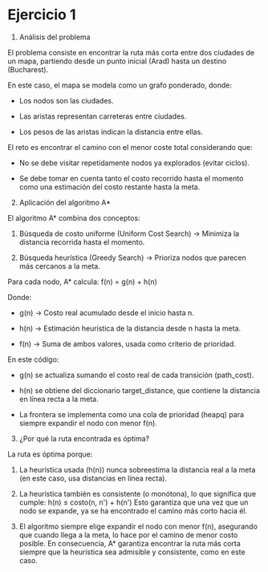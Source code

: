 # Ejercicio 1
1. Análisis del problema

El problema consiste en encontrar la ruta más corta entre dos ciudades de un mapa, partiendo desde un punto inicial (Arad) hasta un destino (Bucharest).

En este caso, el mapa se modela como un grafo ponderado, donde:

* Los nodos son las ciudades.

* Las aristas representan carreteras entre ciudades.

* Los pesos de las aristas indican la distancia entre ellas.

El reto es encontrar el camino con el menor coste total considerando que:

* No se debe visitar repetidamente nodos ya explorados (evitar ciclos).

* Se debe tomar en cuenta tanto el costo recorrido hasta el momento como una estimación del costo restante hasta la meta.

2. Aplicación del algoritmo A*

El algoritmo A* combina dos conceptos:

1. Búsqueda de costo uniforme (Uniform Cost Search) → Minimiza la distancia recorrida hasta el momento.

2. Búsqueda heurística (Greedy Search) → Prioriza nodos que parecen más cercanos a la meta.

Para cada nodo, A* calcula: f(n) = g(n) + h(n)

Donde:

* g(n) → Costo real acumulado desde el inicio hasta n.

* h(n) → Estimación heurística de la distancia desde n hasta la meta.

* f(n) → Suma de ambos valores, usada como criterio de prioridad.

En este código:

* g(n) se actualiza sumando el costo real de cada transición (path_cost).

* h(n) se obtiene del diccionario target_distance, que contiene la distancia en línea recta a la meta.

* La frontera se implementa como una cola de prioridad (heapq) para siempre expandir el nodo con menor f(n).

3. ¿Por qué la ruta encontrada es óptima?

La ruta es óptima porque:

1. La heurística usada (h(n)) nunca sobreestima la distancia real a la meta (en este caso, usa distancias en línea recta).

2. La heurística también es consistente (o monótona), lo que significa que cumple: h(n) ≤ costo(n, n') + h(n')
   Esto garantiza que una vez que un nodo se expande, ya se ha encontrado el camino más corto hacia él.

3. El algoritmo siempre elige expandir el nodo con menor f(n), asegurando que cuando llega a la meta, lo hace por el camino de menor costo posible.
En consecuencia, A* garantiza encontrar la ruta más corta siempre que la heurística sea admisible y consistente, como en este caso.
